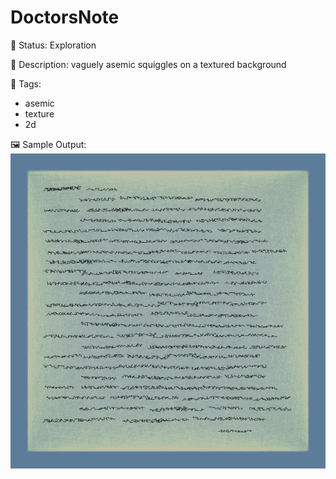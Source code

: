 # DoctorsNote

🧪 Status: Exploration

📎 Description: vaguely asemic squiggles on a textured background 

🎨 Tags: 
- asemic 
- texture
- 2d

🖼️ Sample Output:  
<img src="mySketch1652897053525.webp" alt="DoctorsNote Sample Output" width="800" />
